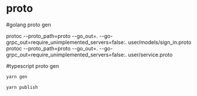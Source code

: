 # proto

#golang proto gen

protoc --proto_path=proto --go_out=. --go-grpc_out=require_unimplemented_servers=false:. user/models/sign_in.proto <br />
protoc --proto_path=proto --go_out=. --go-grpc_out=require_unimplemented_servers=false:. user/service.proto <br />

#typescript proto gen

```bash
yarn gen

yarn publish
```

